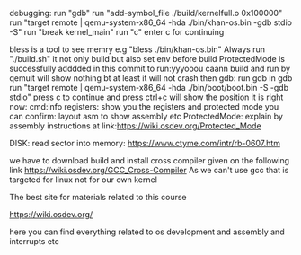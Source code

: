 
debugging:
run "gdb"
run "add-symbol_file ./build/kernelfull.o 0x100000"
run "target remote | qemu-system-x86_64 -hda ./bin/khan-os.bin -gdb stdio -S"
run "break kernel_main"
run "c" enter c for continuing

bless is a tool to see memry e.g "bless ./bin/khan-os.bin"
Always run "./build.sh" it not only build but also set env before build
ProtectedMode is successfully adddded in this commit
to run:yyyooou  caann  build and run by qemuit will show nothing  bt at least it will not crash then
gdb: run gdb in gdb run "target remote | qemu-system-x86_64 -hda ./bin/boot/boot.bin -S -gdb stdio" press c to continue and press ctrl+c will show the position it is right now: 
cmd:info registers: show you the registers and protected mode you can confirm: layout asm to show assembly etc
ProtectedMode: explain by assembly instructions at link:https://wiki.osdev.org/Protected_Mode

DISK: read sector into memory: https://www.ctyme.com/intr/rb-0607.htm



we have to download build and install cross compiler given on the
following link
https://wiki.osdev.org/GCC_Cross-Compiler
As we can't use gcc that is targeted for linux not for our own kernel

The best site for materials related to this course

https://wiki.osdev.org/

here you can find everything related to os development and assembly and interrupts etc
